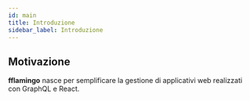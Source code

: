 ```yaml
---
id: main
title: Introduzione
sidebar_label: Introduzione
---
```


## Motivazione

**fflamingo** nasce per semplificare la gestione di applicativi web realizzati con GraphQL e React.
